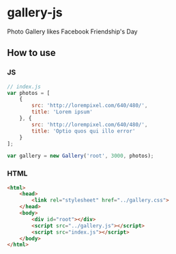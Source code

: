 # gallery-js
Photo Gallery likes Facebook Friendship's Day

## How to use

### JS
```js
// index.js
var photos = [
    {
        src: 'http://lorempixel.com/640/480/',
        title: 'Lorem ipsum'
    }, {
        src: 'http://lorempixel.com/640/480/',
        title: 'Optio quos qui illo error'
    }
];

var gallery = new Gallery('root', 3000, photos);
```

### HTML
```html
<html>
    <head>
        <link rel="stylesheet" href="../gallery.css">
    </head>
    <body>
        <div id="root"></div>
        <script src="../gallery.js"></script>
        <script src="index.js"></script>
    </body>
</html>
```
